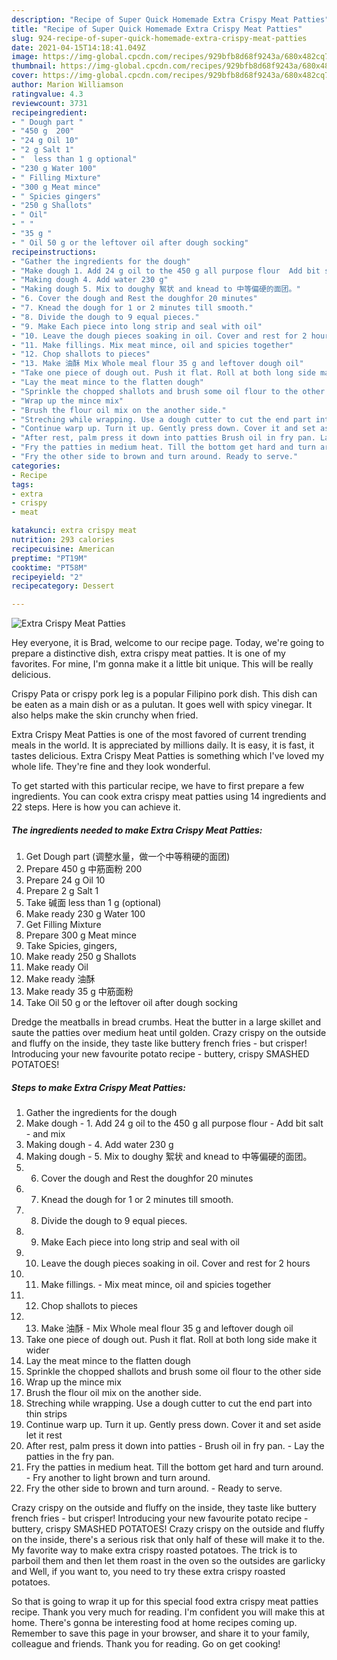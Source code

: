```yaml
---
description: "Recipe of Super Quick Homemade Extra Crispy Meat Patties"
title: "Recipe of Super Quick Homemade Extra Crispy Meat Patties"
slug: 924-recipe-of-super-quick-homemade-extra-crispy-meat-patties
date: 2021-04-15T14:18:41.049Z
image: https://img-global.cpcdn.com/recipes/929bfb8d68f9243a/680x482cq70/extra-crispy-meat-patties-recipe-main-photo.jpg
thumbnail: https://img-global.cpcdn.com/recipes/929bfb8d68f9243a/680x482cq70/extra-crispy-meat-patties-recipe-main-photo.jpg
cover: https://img-global.cpcdn.com/recipes/929bfb8d68f9243a/680x482cq70/extra-crispy-meat-patties-recipe-main-photo.jpg
author: Marion Williamson
ratingvalue: 4.3
reviewcount: 3731
recipeingredient:
- " Dough part "
- "450 g  200"
- "24 g Oil 10"
- "2 g Salt 1"
- "  less than 1 g optional"
- "230 g Water 100"
- " Filling Mixture"
- "300 g Meat mince"
- " Spicies gingers"
- "250 g Shallots"
- " Oil"
- " "
- "35 g "
- " Oil 50 g or the leftover oil after dough socking"
recipeinstructions:
- "Gather the ingredients for the dough"
- "Make dough 1. Add 24 g oil to the 450 g all purpose flour  Add bit salt and mix"
- "Making dough 4. Add water 230 g"
- "Making dough 5. Mix to doughy 絮状 and knead to 中等偏硬的面团。"
- "6. Cover the dough and Rest the doughfor 20 minutes"
- "7. Knead the dough for 1 or 2 minutes till smooth."
- "8. Divide the dough to 9 equal pieces."
- "9. Make Each piece into long strip and seal with oil"
- "10. Leave the dough pieces soaking in oil. Cover and rest for 2 hours"
- "11. Make fillings. Mix meat mince, oil and spicies together"
- "12. Chop shallots to pieces"
- "13. Make 油酥 Mix Whole meal flour 35 g and leftover dough oil"
- "Take one piece of dough out. Push it flat. Roll at both long side make it wider"
- "Lay the meat mince to the flatten dough"
- "Sprinkle the chopped shallots and brush some oil flour to the other side"
- "Wrap up the mince mix"
- "Brush the flour oil mix on the another side."
- "Streching while wrapping. Use a dough cutter to cut the end part into thin strips"
- "Continue warp up. Turn it up. Gently press down. Cover it and set aside let it rest"
- "After rest, palm press it down into patties Brush oil in fry pan. Lay the patties in the fry pan."
- "Fry the patties in medium heat. Till the bottom get hard and turn around. Fry another to light brown and turn around."
- "Fry the other side to brown and turn around. Ready to serve."
categories:
- Recipe
tags:
- extra
- crispy
- meat

katakunci: extra crispy meat 
nutrition: 293 calories
recipecuisine: American
preptime: "PT19M"
cooktime: "PT58M"
recipeyield: "2"
recipecategory: Dessert

---
```



![Extra Crispy Meat Patties](https://img-global.cpcdn.com/recipes/929bfb8d68f9243a/680x482cq70/extra-crispy-meat-patties-recipe-main-photo.jpg)

Hey everyone, it is Brad, welcome to our recipe page. Today, we're going to prepare a distinctive dish, extra crispy meat patties. It is one of my favorites. For mine, I'm gonna make it a little bit unique. This will be really delicious.

Crispy Pata or crispy pork leg is a popular Filipino pork dish. This dish can be eaten as a main dish or as a pulutan. It goes well with spicy vinegar. It also helps make the skin crunchy when fried.

Extra Crispy Meat Patties is one of the most favored of current trending meals in the world. It is appreciated by millions daily. It is easy, it is fast, it tastes delicious. Extra Crispy Meat Patties is something which I've loved my whole life. They're fine and they look wonderful.


To get started with this particular recipe, we have to first prepare a few ingredients. You can cook extra crispy meat patties using 14 ingredients and 22 steps. Here is how you can achieve it.

<!--inarticleads1-->

##### The ingredients needed to make Extra Crispy Meat Patties:

1. Get  Dough part (调整水量，做一个中等稍硬的面团)
1. Prepare 450 g 中筋面粉 200
1. Prepare 24 g Oil 10
1. Prepare 2 g Salt 1
1. Take  碱面 less than 1 g (optional)
1. Make ready 230 g Water 100
1. Get  Filling Mixture
1. Prepare 300 g Meat mince
1. Take  Spicies, gingers,
1. Make ready 250 g Shallots
1. Make ready  Oil
1. Make ready  油酥
1. Make ready 35 g 中筋面粉
1. Take  Oil 50 g or the leftover oil after dough socking


Dredge the meatballs in bread crumbs. Heat the butter in a large skillet and saute the patties over medium heat until golden. Crazy crispy on the outside and fluffy on the inside, they taste like buttery french fries - but crisper! Introducing your new favourite potato recipe - buttery, crispy SMASHED POTATOES! 

<!--inarticleads2-->

##### Steps to make Extra Crispy Meat Patties:

1. Gather the ingredients for the dough
1. Make dough - 1. Add 24 g oil to the 450 g all purpose flour  - Add bit salt - and mix
1. Making dough - 4. Add water 230 g
1. Making dough - 5. Mix to doughy 絮状 and knead to 中等偏硬的面团。
1. 6. Cover the dough and Rest the doughfor 20 minutes
1. 7. Knead the dough for 1 or 2 minutes till smooth.
1. 8. Divide the dough to 9 equal pieces.
1. 9. Make Each piece into long strip and seal with oil
1. 10. Leave the dough pieces soaking in oil. Cover and rest for 2 hours
1. 11. Make fillings. - Mix meat mince, oil and spicies together
1. 12. Chop shallots to pieces
1. 13. Make 油酥 - Mix Whole meal flour 35 g and leftover dough oil
1. Take one piece of dough out. Push it flat. Roll at both long side make it wider
1. Lay the meat mince to the flatten dough
1. Sprinkle the chopped shallots and brush some oil flour to the other side
1. Wrap up the mince mix
1. Brush the flour oil mix on the another side.
1. Streching while wrapping. Use a dough cutter to cut the end part into thin strips
1. Continue warp up. Turn it up. Gently press down. Cover it and set aside let it rest
1. After rest, palm press it down into patties - Brush oil in fry pan. - Lay the patties in the fry pan.
1. Fry the patties in medium heat. Till the bottom get hard and turn around. - Fry another to light brown and turn around.
1. Fry the other side to brown and turn around. - Ready to serve.


Crazy crispy on the outside and fluffy on the inside, they taste like buttery french fries - but crisper! Introducing your new favourite potato recipe - buttery, crispy SMASHED POTATOES! Crazy crispy on the outside and fluffy on the inside, there&#39;s a serious risk that only half of these will make it to the. My favorite way to make extra crispy roasted potatoes. The trick is to parboil them and then let them roast in the oven so the outsides are garlicky and Well, if you want to, you need to try these extra crispy roasted potatoes. 

So that is going to wrap it up for this special food extra crispy meat patties recipe. Thank you very much for reading. I'm confident you will make this at home. There's gonna be interesting food at home recipes coming up. Remember to save this page in your browser, and share it to your family, colleague and friends. Thank you for reading. Go on get cooking!
